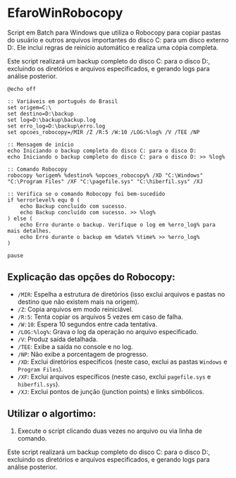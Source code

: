# EfaroWinRobocopy

Script em Batch para Windows que utiliza o Robocopy para copiar pastas do usuário e outros arquivos importantes do disco C: para um disco externo D:. Ele inclui regras de reinício automático e realiza uma cópia completa.

Este script realizará um backup completo do disco C: para o disco D:, excluindo os diretórios e arquivos especificados, e gerando logs para análise posterior.

```batch
@echo off

:: Variáveis em português do Brasil
set origem=C:\
set destino=D:\backup
set log=D:\backup\backup.log
set erro_log=D:\backup\erro.log
set opcoes_robocopy=/MIR /Z /R:5 /W:10 /LOG:%log% /V /TEE /NP

:: Mensagem de início
echo Iniciando o backup completo do disco C: para o disco D:
echo Iniciando o backup completo do disco C: para o disco D: >> %log%

:: Comando Robocopy
robocopy %origem% %destino% %opcoes_robocopy% /XD "C:\Windows" "C:\Program Files" /XF "C:\pagefile.sys" "C:\hiberfil.sys" /XJ

:: Verifica se o comando Robocopy foi bem-sucedido
if %errorlevel% equ 0 (
    echo Backup concluído com sucesso.
    echo Backup concluído com sucesso. >> %log%
) else (
    echo Erro durante o backup. Verifique o log em %erro_log% para mais detalhes.
    echo Erro durante o backup em %date% %time% >> %erro_log%
)

pause
```

## Explicação das opções do Robocopy:
- `/MIR`: Espelha a estrutura de diretórios (isso exclui arquivos e pastas no destino que não existem mais na origem).
- `/Z`: Copia arquivos em modo reiniciável.
- `/R:5`: Tenta copiar os arquivos 5 vezes em caso de falha.
- `/W:10`: Espera 10 segundos entre cada tentativa.
- `/LOG:%log%`: Grava o log da operação no arquivo especificado.
- `/V`: Produz saída detalhada.
- `/TEE`: Exibe a saída no console e no log.
- `/NP`: Não exibe a porcentagem de progresso.
- `/XD`: Exclui diretórios específicos (neste caso, exclui as pastas `Windows` e `Program Files`).
- `/XF`: Exclui arquivos específicos (neste caso, exclui `pagefile.sys` e `hiberfil.sys`).
- `/XJ`: Exclui pontos de junção (junction points) e links simbólicos.

## Utilizar o algortimo:
1. Execute o script clicando duas vezes no arquivo ou via linha de comando.

Este script realizará um backup completo do disco C: para o disco D:, excluindo os diretórios e arquivos especificados, e gerando logs para análise posterior.